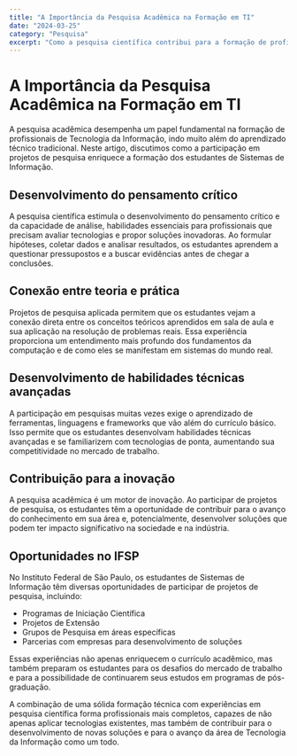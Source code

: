 ```yaml
---
title: "A Importância da Pesquisa Acadêmica na Formação em TI"
date: "2024-03-25"
category: "Pesquisa"
excerpt: "Como a pesquisa científica contribui para a formação de profissionais mais completos e inovadores na área de Tecnologia da Informação."
---
```


# A Importância da Pesquisa Acadêmica na Formação em TI

A pesquisa acadêmica desempenha um papel fundamental na formação de profissionais de Tecnologia da Informação, indo muito além do aprendizado técnico tradicional. Neste artigo, discutimos como a participação em projetos de pesquisa enriquece a formação dos estudantes de Sistemas de Informação.

## Desenvolvimento do pensamento crítico

A pesquisa científica estimula o desenvolvimento do pensamento crítico e da capacidade de análise, habilidades essenciais para profissionais que precisam avaliar tecnologias e propor soluções inovadoras. Ao formular hipóteses, coletar dados e analisar resultados, os estudantes aprendem a questionar pressupostos e a buscar evidências antes de chegar a conclusões.

## Conexão entre teoria e prática

Projetos de pesquisa aplicada permitem que os estudantes vejam a conexão direta entre os conceitos teóricos aprendidos em sala de aula e sua aplicação na resolução de problemas reais. Essa experiência proporciona um entendimento mais profundo dos fundamentos da computação e de como eles se manifestam em sistemas do mundo real.

## Desenvolvimento de habilidades técnicas avançadas

A participação em pesquisas muitas vezes exige o aprendizado de ferramentas, linguagens e frameworks que vão além do currículo básico. Isso permite que os estudantes desenvolvam habilidades técnicas avançadas e se familiarizem com tecnologias de ponta, aumentando sua competitividade no mercado de trabalho.

## Contribuição para a inovação

A pesquisa acadêmica é um motor de inovação. Ao participar de projetos de pesquisa, os estudantes têm a oportunidade de contribuir para o avanço do conhecimento em sua área e, potencialmente, desenvolver soluções que podem ter impacto significativo na sociedade e na indústria.

## Oportunidades no IFSP

No Instituto Federal de São Paulo, os estudantes de Sistemas de Informação têm diversas oportunidades de participar de projetos de pesquisa, incluindo:

- Programas de Iniciação Científica
- Projetos de Extensão
- Grupos de Pesquisa em áreas específicas
- Parcerias com empresas para desenvolvimento de soluções

Essas experiências não apenas enriquecem o currículo acadêmico, mas também preparam os estudantes para os desafios do mercado de trabalho e para a possibilidade de continuarem seus estudos em programas de pós-graduação.

A combinação de uma sólida formação técnica com experiências em pesquisa científica forma profissionais mais completos, capazes de não apenas aplicar tecnologias existentes, mas também de contribuir para o desenvolvimento de novas soluções e para o avanço da área de Tecnologia da Informação como um todo.

